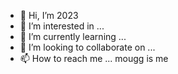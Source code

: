 - 👋 Hi, I’m 2023
- 👀 I’m interested in ...
- 🌱 I’m currently learning ...
- 💞️ I’m looking to collaborate on ...
- 📫 How to reach me ...
mougg is me
<!---
moujoker0124/moujoker0124 is a ✨ special ✨ repository because its `README.md` (this file) appears on your GitHub profile.
You can click the Preview link to take a look at your changes.
<template>
  <div class="login_container">
    <el-row>
      <el-col :span="12" :xs="0"></el-col>
      <el-col :span="12" :xs="24">
        <el-form :model="loginForm" :rules="rules" class="login_form">
          <h1>Hello</h1>
          <h2>欢迎来到甄选后台</h2>
          <el-form-item>
            <el-input
              placeholder="请输入用户名"
              :prefix-icon="User"
              v-model="loginForm.username"
            ></el-input>
          </el-form-item>
          <el-form-item>
            <el-input
              placeholder="请输入密码"
              type="password"
              :prefix-icon="Lock"
              v-model="loginForm.password"
              show-password
            ></el-input>
          </el-form-item>
          <el-form-item>
            <el-button
              :loading="loading"
              class="lgoin_btn"
              type="primary"
              round
              @click="login"
              >登录</el-button
            >
          </el-form-item>
        </el-form>
      </el-col>
    </el-row>
  </div>
</template>
<script setup lang="ts">
import { User, Lock } from "@element-plus/icons-vue/global";
import { reactive, ref } from "vue";
import { useRouter } from "vue-router";
import { ElNotification } from "element-plus";
//导入用户相关小仓库
import useUserStore from "@/store/modules/user";
//引入获取当前时间的方法
import { getTime } from "@/utils/time.ts";
let userStore = useUserStore();
//   console.log(userStore);
//   console.log(loginForm);
// 获取路由器
let $router = useRouter();
//收集账号密码
const loginForm = reactive({
  username: "admin",
  password: "111111",
});
//定义变量控制按钮加载效果
let loading = ref(false);
//登录按钮回调
const login = async () => {
  loading.value = true;
  //登录成功后跳转到首页
  try {
    await userStore.userLogin(loginForm);
    loading.value = false;
    $router.push({ path: "/" });
    ElNotification({
      title: "登录成功",
      message: `HI,${getTime()}!欢迎回来`,
      type: "success",
    });
  } catch (err) {
    console.log(err);
    loading.value = false;
    ElNotification({
      title: "登录失败",
      message: (err as Error).message,
      type: "error",
    });
  }
  // router.push({path:'/home'})
};
//定义表单校验需要的配置对象
const rules = {
  username: [
    { required: true, message: "请输入用户名", trigger: "blur" },
    {
      pattern: /^[a-zA-Z0-9_-]{4,16}$/,
      message: "用户名必须是4-16位字母数字下划线组合",
      trigger: "blur",
    },
  ],
  password: [
    { required: true, message: "请输入密码", trigger: "blur" },
    {
      pattern: /^[a-zA-Z0-9_-]{4,16}$/,
      message: "密码必须是4-16位字母数字下划线组合",
      trigger: "blur",
    },
  ],
};
</script>
<style scoped lang="scss">
.login_container {
  width: 100%;
  height: 100vh;
  background-color: #f5f5f5;
  background: url("@/assets/images/background.jpg") no-repeat;
  background-size: cover;
}
.login_form {
  position: relative;
  width: 80%;
  top: 30vh;
  background: url("@/assets/images/login_form.png") no-repeat;
  background-size: cover;
  h1 {
    text-align: center;
    font-size: 40px;
    color: #fff;
    margin-bottom: 20px;
  }
  h2 {
    text-align: center;
    font-size: 20px;
    color: #fff;
    margin: 20px;
  }
  .lgoin_btn {
    width: 100%;
    margin-top: 20px;
  }
}
</style>

--->
